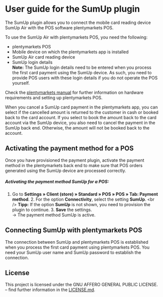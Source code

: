 # User guide for the SumUp plugin

The SumUp plugin allows you to connect the mobile card reading device SumUp Air with the POS software plentymarkets POS.

To use the SumUp Air with plentymarkets POS, you need the following:

* plentymarkets POS
* Mobile device on which the plentymarkets app is installed
* SumUp Air card reading device 
* SumUp login details<br />
__**Note:**__ The SumUp login details need to be entered when you process the first card payment using the SumUp device. As such, you need to provide POS users with these login details if you do not operate the POS yourself.

Check the [plentymarkets manual](https://knowledge.plentymarkets.com/en/omni-channel/pos/integrating-plentymarkets-pos) for further information on hardware requirements and setting up plentymarkets POS.

<div class="alert alert-warning" role="alert">
When you cancel a SumUp card payment in the plentymarkets app, you can select if the cancelled amount is returned to the customer in cash or booked back to the card account. If you select to book the amount back to the card account via the SumUp device, you also need to cancel the payment in the SumUp back end. Otherwise, the amount will not be booked back to the account.
</div>

<div class="container-toc"></div>

## Activating the payment method for a POS

Once you have provisioned the payment plugin, activate the payment method in the plentymarkets back end to make sure that POS orders generated using the SumUp device are processed correctly.

##### Activating the payment method SumUp for a POS:

1. Go to **Settings » Client (store) » Standard » POS » POS » Tab: Payment method**. 2. For the option **Connectivity**, select the setting **SumUp**. &lt;br /&gt; **__Tipp:__** If the option **SumUp** is not shown, you need to provision the plugin to continue. 3. **Save** the settings.<br /> → The payment method SumUp is active.

## Connecting SumUp with plentymarkets POS

The connection between SumUp and plentymarkets POS is established when you process the first card payment using plentymarkets POS. You need your SumUp user name and SumUp password to establish the connection.

## License

This project is licensed under the GNU AFFERO GENERAL PUBLIC LICENSE. – find further information in the [LICENSE.md](https://github.com/plentymarkets/plugin-etsy/blob/master/LICENSE.md).
